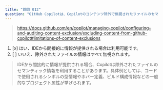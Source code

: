 ```yaml
---
title: "質問 012"
question: "GitHub Copilotは、Copilotのコンテンツ除外で無視されたファイルのセマンティック情報を利用できますか？"
---
```


> https://docs.github.com/en/copilot/managing-copilot/configuring-and-auditing-content-exclusion/excluding-content-from-github-copilot#limitations-of-content-exclusions
1. [x] はい、IDEから間接的に情報が提供される場合は利用可能です。
1. [ ] いいえ、除外されたファイルの情報はすべて無視されます。
> IDEから間接的に情報が提供される場合、Copilotは除外されたファイルのセマンティック情報を利用することがあります。具体例としては、コードで使用されるシンボルの型情報やホバー定義、ビルド構成情報などの一般的なプロジェクト属性が挙げられます。